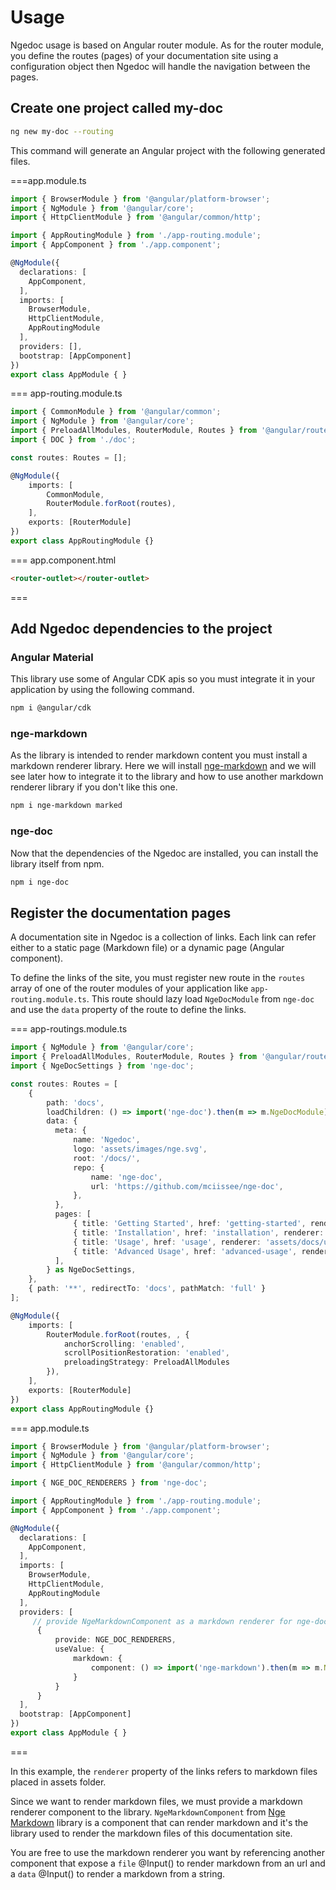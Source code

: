 # Usage

Ngedoc usage is based on Angular router module.
As for the router module, you define the routes (pages) of your documentation site
using a configuration object then Ngedoc will handle the navigation between the pages.

## Create one project called my-doc

```bash
ng new my-doc --routing
```

This command will generate an Angular project with the following generated files.

===app.module.ts

```typescript
import { BrowserModule } from '@angular/platform-browser';
import { NgModule } from '@angular/core';
import { HttpClientModule } from '@angular/common/http';

import { AppRoutingModule } from './app-routing.module';
import { AppComponent } from './app.component';

@NgModule({
  declarations: [
    AppComponent,
  ],
  imports: [
    BrowserModule,
    HttpClientModule,
    AppRoutingModule
  ],
  providers: [],
  bootstrap: [AppComponent]
})
export class AppModule { }
```

=== app-routing.module.ts

```typescript
import { CommonModule } from '@angular/common';
import { NgModule } from '@angular/core';
import { PreloadAllModules, RouterModule, Routes } from '@angular/router';
import { DOC } from './doc';

const routes: Routes = [];

@NgModule({
    imports: [
        CommonModule,
        RouterModule.forRoot(routes),
    ],
    exports: [RouterModule]
})
export class AppRoutingModule {}
```

=== app.component.html

```html
<router-outlet></router-outlet>
```

===

## Add Ngedoc dependencies to the project

### Angular Material

This library use some of Angular CDK apis so you must integrate it in your application by using
the following command.

```bash
npm i @angular/cdk
```

### nge-markdown

As the library is intended to render markdown content you must install a markdown renderer library. Here
we will install [nge-markdown](https://www.npmjs.com/package/nge-markdown) and we will see later how to integrate
it to the library and how to use another markdown renderer library if you don't like this one.

```bash
npm i nge-markdown marked
```

### nge-doc

Now that the dependencies of the Ngedoc are installed, you can install the library itself from npm.

```bash
npm i nge-doc
```

## Register the documentation pages

A documentation site in Ngedoc is a collection of links. Each link can refer either to a static page (Markdown file) or a dynamic page (Angular component).

To define the links of the site, you must register new route in the `routes` array of one of the router modules of your application like `app-routing.module.ts`. This route should lazy load `NgeDocModule` from `nge-doc` and use the `data` property of the route to define the links.

=== app-routings.module.ts

```typescript
import { NgModule } from '@angular/core';
import { PreloadAllModules, RouterModule, Routes } from '@angular/router';
import { NgeDocSettings } from 'nge-doc';

const routes: Routes = [
    {
        path: 'docs',
        loadChildren: () => import('nge-doc').then(m => m.NgeDocModule),
        data: {
          meta: {
              name: 'Ngedoc',
              logo: 'assets/images/nge.svg',
              root: '/docs/',
              repo: {
                  name: 'nge-doc',
                  url: 'https://github.com/mciissee/nge-doc',
              },
          },
          pages: [
              { title: 'Getting Started', href: 'getting-started', renderer: 'assets/docs/getting-started' },
              { title: 'Installation', href: 'installation', renderer: 'assets/docs/installation' },
              { title: 'Usage', href: 'usage', renderer: 'assets/docs/usage' },
              { title: 'Advanced Usage', href: 'advanced-usage', renderer: 'assets/docs/advanced-usage.md' },
          ],
        } as NgeDocSettings,
    },
    { path: '**', redirectTo: 'docs', pathMatch: 'full' }
];

@NgModule({
    imports: [
        RouterModule.forRoot(routes, , {
            anchorScrolling: 'enabled',
            scrollPositionRestoration: 'enabled',
            preloadingStrategy: PreloadAllModules
        }),
    ],
    exports: [RouterModule]
})
export class AppRoutingModule {}
```

=== app.module.ts

```typescript
import { BrowserModule } from '@angular/platform-browser';
import { NgModule } from '@angular/core';
import { HttpClientModule } from '@angular/common/http';

import { NGE_DOC_RENDERERS } from 'nge-doc';

import { AppRoutingModule } from './app-routing.module';
import { AppComponent } from './app.component';

@NgModule({
  declarations: [
    AppComponent,
  ],
  imports: [
    BrowserModule,
    HttpClientModule,
    AppRoutingModule
  ],
  providers: [
     // provide NgeMarkdownComponent as a markdown renderer for nge-doc lib.
      {
          provide: NGE_DOC_RENDERERS,
          useValue: {
              markdown: {
                  component: () => import('nge-markdown').then(m => m.NgeMarkdownComponent),
              }
          }
      }
  ],
  bootstrap: [AppComponent]
})
export class AppModule { }
```

===

In this example, the `renderer` property of the links refers to markdown files placed in assets folder.

Since we want to render markdown files, we must provide a markdown renderer component to the library.
`NgeMarkdownComponent` from [Nge Markdown](https://www.npmjs.com/package/nge-markdown) library is a component that can render markdown and it's the library used to render the markdown files of this documentation site.

You are free to use the markdown renderer you want by referencing another component that expose a `file` @Input() to render markdown from an url and a `data` @Input() to render a markdown from a string.
